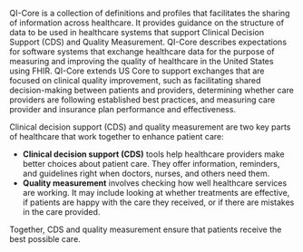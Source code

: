 QI-Core is a collection of definitions and profiles that facilitates the sharing of information across healthcare. It provides guidance on the structure of data to be used in healthcare systems that support Clinical Decision Support (CDS) and Quality Measurement. QI-Core describes expectations for software systems that exchange healthcare data for the purpose of measuring and improving the quality of healthcare in the United States using FHIR. QI-Core extends US Core to support exchanges that are focused on clinical quality improvement, such as facilitating shared decision-making between patients and providers, determining whether care providers are following established best practices, and measuring care provider and insurance plan performance and effectiveness.

Clinical decision support (CDS) and quality measurement are two key parts of healthcare that work together to enhance patient care:

- **Clinical decision support (CDS)** tools help healthcare providers make better choices about patient care. They offer information, reminders, and guidelines right when doctors, nurses, and others need them.
- **Quality measurement** involves checking how well healthcare services are working. It may include looking at whether treatments are effective, if patients are happy with the care they received, or if there are mistakes in the care provided.

Together, CDS and quality measurement ensure that patients receive the best possible care.
